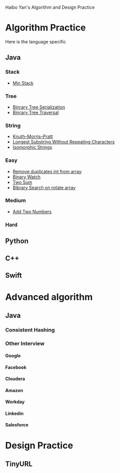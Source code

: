Haibo Yan's Algorithm and Design Practice

# Algorithm Practice
Here is the language specific 
## Java

### Stack
- [Min Stack](java/src/main/java/com/haibo/yan/algorithm/stack/MinStack.java)

### Tree
- [Binrary Tree Serialization](java/src/main/java/com/haibo/yan/algorithm/tree/Node.java)
- [Binrary Tree Traversal](java/src/main/java/com/haibo/yan/algorithm/tree/Traversal.java)

### String
- [Knuth–Morris–Pratt](java/src/main/java/com/haibo/yan/algorithm/string/KMP.java)
- [Longest Substring Without Repeating Characters](java/src/main/java/com/haibo/yan/algorithm/string/NoRepeatingLongestSubstring.java)
- [Isomorphic Strings](java/src/main/java/com/haibo/yan/algorithm/string/Isomorphic.java)
### Easy

- [Remove duplicates int from array](java/src/main/java/com/haibo/yan/algorithm/easy/RemoveDuplicates.java)
- [Binary Watch](java/src/main/java/com/haibo/yan/algorithm/easy/BinaryWatch.java)
- [Two Sum](java/src/main/java/com/haibo/yan/algorithm/easy/TwoSum.java)
- [Bibrary Search on rotate array](java/src/main/java/com/haibo/yan/algorithm/binarysearch/rotate/Solution.java)

### Medium
- [Add Two Numbers](java/src/main/java/com/haibo/yan/algorithm/medium/AddTwoNumbers.java)

### Hard

## Python

## C++

## Swift

# Advanced algorithm

## Java

### Consistent Hashing

### Other Interview

#### Google

#### Facebook

#### Cloudera

#### Amazon

#### Workday

#### Linkedin

#### Salesforce

# Design Practice

## TinyURL

 
